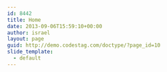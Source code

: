 ```yaml
---
id: 8442
title: Home
date: 2013-09-06T15:59:10+00:00
author: israel
layout: page
guid: http://demo.codestag.com/doctype/?page_id=10
slide_template:
  - default
---
```


